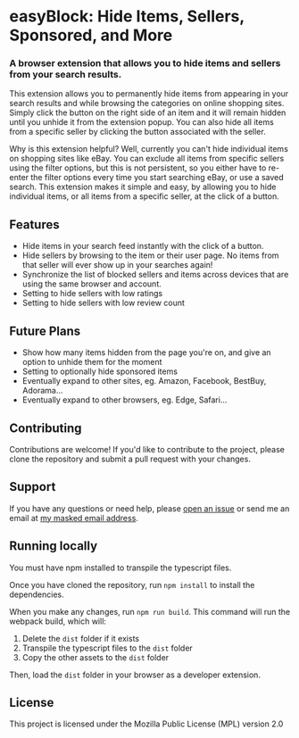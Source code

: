 # easyBlock: Hide Items, Sellers, Sponsored, and More

### A browser extension that allows you to hide items and sellers from your search results.

This extension allows you to permanently hide items from appearing in your search results and while browsing the categories on online shopping sites. Simply click the button on the right side of an item and it will remain hidden until you unhide it from the extension popup. You can also hide all items from a specific seller by clicking the button associated with the seller.

Why is this extension helpful? Well, currently you can't hide individual items on shopping sites like eBay. You can exclude all items from specific sellers using the filter options, but this is not persistent, so you either have to re-enter the filter options every time you start searching eBay, or use a saved search. This extension makes it simple and easy, by allowing you to hide individual items, or all items from a specific seller, at the click of a button.

## Features

- Hide items in your search feed instantly with the click of a button.
- Hide sellers by browsing to the item or their user page. No items from that seller will ever show up in your searches again!
- Synchronize the list of blocked sellers and items across devices that are using the same browser and account.
- Setting to hide sellers with low ratings
- Setting to hide sellers with low review count

## Future Plans

- Show how many items hidden from the page you're on, and give an option to unhide them for the moment
- Setting to optionally hide sponsored items
- Eventually expand to other sites, eg. Amazon, Facebook, BestBuy, Adorama...
- Eventually expand to other browsers, eg. Edge, Safari...

## Contributing
Contributions are welcome! If you'd like to contribute to the project, please clone the repository and submit a pull request with your changes.

## Support
If you have any questions or need help, please [open an issue](https://github.com/ebay-hide-items-and-sellers/ebay-hide-items-and-sellers/issues) or send me an email at [my masked email address](mailto:n7bvdoj73@mozmail.com).

## Running locally
You must have npm installed to transpile the typescript files.

Once you have cloned the repository, run `npm install` to install the dependencies.

When you make any changes, run `npm run build`. This command will run the webpack build, which will:

1. Delete the `dist` folder if it exists
2. Transpile the typescript files to the `dist` folder
3. Copy the other assets to the `dist` folder

Then, load the `dist` folder in your browser as a developer extension.

## License
This project is licensed under the Mozilla Public License (MPL) version 2.0